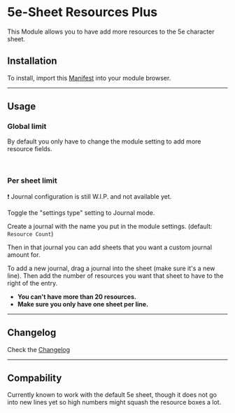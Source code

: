 # 5e-Sheet Resources Plus

This Module allows you to have add more resources to the 5e character sheet.

## Installation

To install, import this [Manifest](https://raw.githubusercontent.com/ardittristan/5eSheet-resourcesPlus/master/module.json) into your module browser.

---

## Usage

### Global limit

By default you only have to change the module setting to add more resource fields.

&nbsp;

### Per sheet limit

❗ Journal configuration is still W.I.P. and not available yet.

Toggle the "settings type" setting to Journal mode.

Create a journal with the name you put in the module settings. (default: `Resource Count`)

Then in that journal you can add sheets that you want a custom journal amount for.

To add a new journal, drag a journal into the sheet (make sure it's a new line). Then add the number of resources you want that sheet to have to the right of the entry.

* **You can't have more than 20 resources.**
* **Make sure you only have one sheet per line.**

---

## Changelog

Check the [Changelog](https://github.com/ardittristan/5eSheet-resourcesPlus/blob/master/CHANGELOG.md)

---

## Compability

Currently known to work with the default 5e sheet, though it does not go into new lines yet so high numbers might squash the resource boxes a lot.

